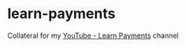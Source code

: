 # learn-payments
Collateral for my [YouTube - Learn Payments](https://www.youtube.com/c/LearnPayments) channel
